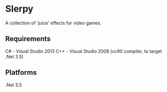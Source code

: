 Slerpy
======

A collection of 'juice' effects for video games.

Requirements
------------
C#   - Visual Studio 2013
C++  - Visual Studio 2008 (vc90 compiler, to target .Net 3.5)

Platforms
---------
.Net 3.5

